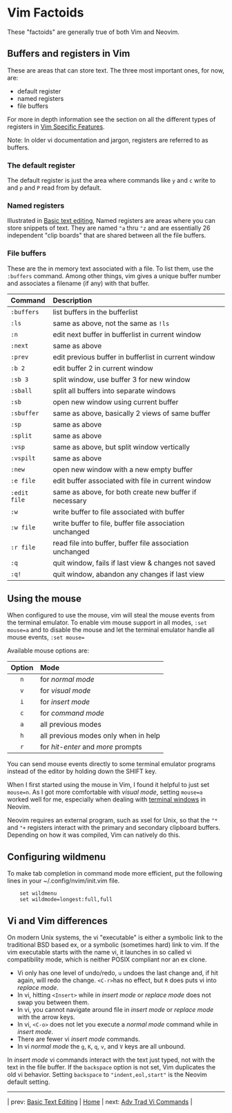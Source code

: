 # Vim Factoids

These "factoids" are generally true of both Vim and Neovim.

## Buffers and registers in Vim

These are areas that can store text. The three most important ones,
for now, are:

* default register
* named registers
* file buffers

For more in depth information see the section on all the different
types of registers in
[Vim Specific Features](06-VimSpecificFeatures.md#types-of-registers).

Note: In older vi documentation and jargon, registers are referred to as
buffers.

### The default register

The default register is just the area where commands like `y` and `c`
write to and `p` and `P` read from by default.

### Named registers

Illustrated in
[Basic text editing](02-BasicTextEditing.md#you-can-use-named-registers-to-store-text),
Named registers are areas where you can store snippets of text. They
are named `"a` thru `"z` and are essentially 26 independent "clip
boards" that are shared between all the file buffers.

### File buffers

These are the in memory text associated with a file. To list them, use
the `:buffers` command. Among other things, vim gives a unique buffer
number and associates a filename (if any) with that buffer.

| Command       | Description                                              |
|:------------- |:-------------------------------------------------------- |
| `:buffers`    | list buffers in the bufferlist                           |
| `:ls`         | same as above, not the same as `!ls`                     |
| `:n`          | edit next buffer in bufferlist in current window         |
| `:next`       | same as above                                            |
| `:prev`       | edit previous buffer in bufferlist in current window     |
| `:b 2`        | edit buffer 2 in current window                          |
| `:sb 3`       | split window, use buffer 3 for new window                |
| `:sball`      | split all buffers into separate windows                  |
| `:sb`         | open new window using current buffer                     |
| `:sbuffer`    | same as above, basically 2 views of same buffer          |
| `:sp`         | same as above                                            |
| `:split`      | same as above                                            |
| `:vsp`        | same as above, but split window vertically               |
| `:vspilt`     | same as above                                            |
| `:new`        | open new window with a new empty buffer                  |
| `:e file`     | edit buffer associated with file in current window       |
| `:edit file`  | same as above, for both create new buffer if necessary   |
| `:w`          | write buffer to file associated with buffer              |
| `:w file`     | write buffer to file, buffer file association unchanged  |
| `:r file`     | read file into buffer, buffer file association unchanged |
| `:q`          | quit window, fails if last view & changes not saved      |
| `:q!`         | quit window, abandon any changes if last view            |

## Using the mouse

When configured to use the mouse, vim will steal the mouse events from
the terminal emulator. To enable vim mouse support in all modes,
`:set mouse=a` and to disable the mouse and let the terminal emulator
handle all mouse events, `:set mouse=`

Available mouse options are:

| Option | Mode                                 |
|:------:|:------------------------------------ |
| `n`    | for *normal mode*                    |
| `v`    | for *visual mode*                    |
| `i`    | for *insert mode*                    |
| `c`    | for *command mode*                   |
| `a`    | all previous modes                   |
| `h`    | all previous modes only when in help |
| `r`    | for *hit-enter* and *more* prompts   |

You can send mouse events directly to some terminal emulator programs
instead of the editor by holding down the SHIFT key.

When I first started using the mouse in Vim, I found it helpful to just
set `mouse=n`. As I got more comfortable with *visual mode*, setting
`mouse=a` worked well for me, especially when dealing with
[terminal windows](08-MultipleWindows.md#terminal-windows)
in Neovim.

Neovim requires an external program, such as xsel for Unix, so that the
`"*` and `"+` registers interact with the primary and secondary
clipboard buffers. Depending on how it was compiled, Vim can natively
do this.

## Configuring wildmenu

To make tab completion in command mode more efficient, put the following
lines in your ~/.config/nvim/init.vim file.

```vim
    set wildmenu
    set wildmode=longest:full,full
```

## Vi and Vim differences

On modern Unix systems, the vi "executable" is either a symbolic link
to the traditional BSD based ex, or a symbolic (sometimes hard) link
to vim. If the vim executable starts with the name vi, it launches in
so called vi compatibility mode, which is neither POSIX compliant nor
an ex clone.

* Vi only has one level of undo/redo, `u` undoes the
  last change and, if hit again, will redo the change.
  `<C-r>`has no effect, but `R` does puts vi into *replace mode*.
* In vi, hitting `<Insert>` while in *insert mode* or *replace mode*
  does not swap you between them.
* In vi, you cannot navigate around file in *insert mode* or
  *replace mode* with the arrow keys.
* In vi, `<C-o>` does not let you execute a *normal mode*
  command while in *insert mode*.
* There are fewer vi *insert mode* commands.
* In vi *normal mode* the `g`, `K`, `q`, `v`, and `V` keys are
  all unbound.

In *insert mode* vi commands interact with the text just typed, not with
the text in the file buffer. If the `backspace` option is not set, Vim
duplicates the old vi behavior. Setting `backspace` to
`"indent,eol,start"` is the Neovim default setting.

---

| prev: [Basic Text Editing][2] | [Home][0] | next: [Adv Trad Vi Commands][4] |

[2]: 02-BasicTextEditing.md
[0]: ../README.md
[4]: 04-AdvTradViCommands.md
